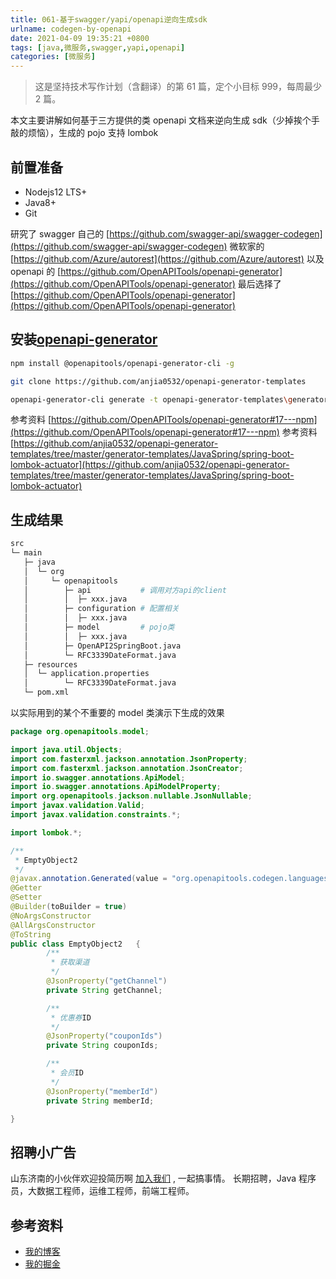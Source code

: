 ```yaml
---
title: 061-基于swagger/yapi/openapi逆向生成sdk
urlname: codegen-by-openapi
date: 2021-04-09 19:35:21 +0800
tags: [java,微服务,swagger,yapi,openapi]
categories: [微服务]
---
```


> 这是坚持技术写作计划（含翻译）的第 61 篇，定个小目标 999，每周最少 2 篇。

本文主要讲解如何基于三方提供的类 openapi 文档来逆向生成 sdk（少掉挨个手敲的烦恼），生成的 pojo 支持 lombok

<!-- more -->

## 前置准备

- Nodejs12 LTS+
- Java8+
- Git

研究了 swagger 自己的 [https://github.com/swagger-api/swagger-codegen](https://github.com/swagger-api/swagger-codegen)
微软家的 [https://github.com/Azure/autorest](https://github.com/Azure/autorest)
以及 openapi 的 [https://github.com/OpenAPITools/openapi-generator](https://github.com/OpenAPITools/openapi-generator)
最后选择了[https://github.com/OpenAPITools/openapi-generator](https://github.com/OpenAPITools/openapi-generator)

## 安装[openapi-generator](https://github.com/OpenAPITools/openapi-generator)

```bash
npm install @openapitools/openapi-generator-cli -g

git clone https://github.com/anjia0532/openapi-generator-templates

openapi-generator-cli generate -t openapi-generator-templates\generator-templates\JavaSpring\spring-boot-lombok-actuator -g spring -puseLombok=true -i swaggerApi.json --skip-validate-spec
```

参考资料 [https://github.com/OpenAPITools/openapi-generator#17---npm](https://github.com/OpenAPITools/openapi-generator#17---npm)
参考资料 [https://github.com/anjia0532/openapi-generator-templates/tree/master/generator-templates/JavaSpring/spring-boot-lombok-actuator](https://github.com/anjia0532/openapi-generator-templates/tree/master/generator-templates/JavaSpring/spring-boot-lombok-actuator)

## 生成结果

```bash
src
└─ main
   ├─ java
   │  └─ org
   │     └─ openapitools
   │        ├─ api           # 调用对方api的client
   │        │  ├─ xxx.java
   │        ├─ configuration # 配置相关
   │        │  ├─ xxx.java
   │        ├─ model         # pojo类
   │        │  ├─ xxx.java
   │        ├─ OpenAPI2SpringBoot.java
   │        └─ RFC3339DateFormat.java
   ├─ resources
   │  └─ application.properties
   │        └─ RFC3339DateFormat.java
   └─ pom.xml
```

以实际用到的某个不重要的 model 类演示下生成的效果

```java
package org.openapitools.model;

import java.util.Objects;
import com.fasterxml.jackson.annotation.JsonProperty;
import com.fasterxml.jackson.annotation.JsonCreator;
import io.swagger.annotations.ApiModel;
import io.swagger.annotations.ApiModelProperty;
import org.openapitools.jackson.nullable.JsonNullable;
import javax.validation.Valid;
import javax.validation.constraints.*;

import lombok.*;

/**
 * EmptyObject2
 */
@javax.annotation.Generated(value = "org.openapitools.codegen.languages.SpringCodegen", date = "2021-04-09T19:10:24.687+08:00[Asia/Shanghai]")
@Getter
@Setter
@Builder(toBuilder = true)
@NoArgsConstructor
@AllArgsConstructor
@ToString
public class EmptyObject2   {
        /**
         * 获取渠道
         */
        @JsonProperty("getChannel")
        private String getChannel;

        /**
         * 优惠券ID
         */
        @JsonProperty("couponIds")
        private String couponIds;

        /**
         * 会员ID
         */
        @JsonProperty("memberId")
        private String memberId;

}
```

## 招聘小广告

山东济南的小伙伴欢迎投简历啊 [加入我们](https://www.zhipin.com/job_detail/20db89ac1adece6d3nZ-2tu1E1Q~.html) , 一起搞事情。
长期招聘，Java 程序员，大数据工程师，运维工程师，前端工程师。

## 参考资料

- [我的博客](https://anjia0532.github.io/2021/04/09/codegen-by-openapi)
- [我的掘金](https://juejin.cn/post/6949114011195555853/)
